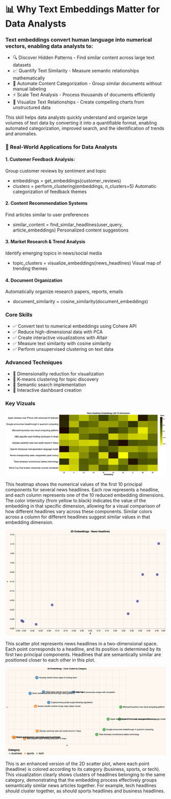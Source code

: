 # 📊 Why Text Embeddings Matter for Data Analysts
### Text embeddings convert human language into numerical vectors, enabling data analysts to:

- 🔍 Discover Hidden Patterns - Find similar content across large text datasets
- 📈 Quantify Text Similarity - Measure semantic relationships mathematically
- 🎯 Automate Content Categorization - Group similar documents without manual labeling
- ⚡ Scale Text Analysis - Process thousands of documents efficiently
- 🎨 Visualize Text Relationships - Create compelling charts from unstructured data

This skill helps data analysts quickly understand and organize large volumes of text data by converting it into a quantifiable format, enabling automated categorization, improved search, and the identification of trends and anomalies.


### 🎯 Real-World Applications for Data Analysts

#### 1. Customer Feedback Analysis:
Group customer reviews by sentiment and topic
- embeddings = get_embeddings(customer_reviews)
- clusters = perform_clustering(embeddings, n_clusters=5)
Automatic categorization of feedback themes
#### 2. Content Recommendation Systems
Find articles similar to user preferences
- similar_content = find_similar_headlines(user_query, article_embeddings)
Personalized content suggestions
#### 3. Market Research & Trend Analysis
Identify emerging topics in news/social media
- topic_clusters = visualize_embeddings(news_headlines)
Visual map of trending themes
#### 4. Document Organization
Automatically organize research papers, reports, emails
- document_similarity = cosine_similarity(document_embeddings)

### Core Skills

- ✅ Convert text to numerical embeddings using Cohere API
- ✅ Reduce high-dimensional data with PCA
- ✅ Create interactive visualizations with Altair
- ✅ Measure text similarity with cosine similarity
- ✅ Perform unsupervised clustering on text data

### Advanced Techniques

- 🔧 Dimensionality reduction for visualization
- 🔧 K-means clustering for topic discovery
- 🔧 Semantic search implementation
- 🔧 Interactive dashboard creation

### Key Vizuals 

![Alt text for the image](vizual/heatmap_text_embeddings.png)

This heatmap shows the numerical values of the first 10 principal components for several news headlines. Each row represents a headline, and each column represents one of the 10 reduced embedding dimensions. The color intensity (from yellow to black) indicates the value of the embedding in that specific dimension, allowing for a visual comparison of how different headlines vary across these components. Similar colors across a column for different headlines suggest similar values in that embedding dimension.


![Alt text for the image](vizual/scatter_text_emb.png)

This scatter plot represents news headlines in a two-dimensional space. Each point corresponds to a headline, and its position is determined by its first two principal components. Headlines that are semantically similar are positioned closer to each other in this plot.


![Alt text for the image](vizual/embeddings_news_headlines.png)

This is an enhanced version of the 2D scatter plot, where each point (headline) is colored according to its category (business, sports, or tech). This visualization clearly shows clusters of headlines belonging to the same category, demonstrating that the embedding process effectively groups semantically similar news articles together. For example, tech headlines should cluster together, as should sports headlines and business headlines.







